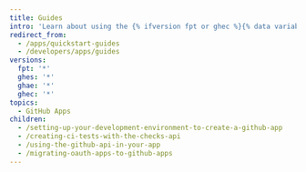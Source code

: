 ```yaml
---
title: Guides
intro: 'Learn about using the {% ifversion fpt or ghec %}{% data variables.product.prodname_dotcom %}{% else %}{% data variables.product.product_name %}{% endif %} API with your app, continuous integration, and how to build with apps.'
redirect_from:
  - /apps/quickstart-guides
  - /developers/apps/guides
versions:
  fpt: '*'
  ghes: '*'
  ghae: '*'
  ghec: '*'
topics:
  - GitHub Apps
children:
  - /setting-up-your-development-environment-to-create-a-github-app
  - /creating-ci-tests-with-the-checks-api
  - /using-the-github-api-in-your-app
  - /migrating-oauth-apps-to-github-apps
---
```


